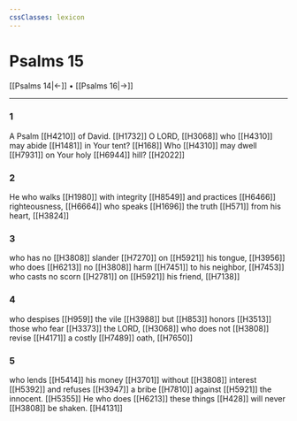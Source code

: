 ```yaml
---
cssClasses: lexicon
---
```


# Psalms 15

[[Psalms 14|←]] • [[Psalms 16|→]]

---

### 1
A Psalm [[H4210]] of David. [[H1732]] O LORD, [[H3068]] who [[H4310]] may abide [[H1481]] in Your tent? [[H168]] Who [[H4310]] may dwell [[H7931]] on Your holy [[H6944]] hill? [[H2022]]

### 2
He who walks [[H1980]] with integrity [[H8549]] and practices [[H6466]] righteousness, [[H6664]] who speaks [[H1696]] the truth [[H571]] from his heart, [[H3824]]

### 3
who has no [[H3808]] slander [[H7270]] on [[H5921]] his tongue, [[H3956]] who does [[H6213]] no [[H3808]] harm [[H7451]] to his neighbor, [[H7453]] who casts no scorn [[H2781]] on [[H5921]] his friend, [[H7138]]

### 4
who despises [[H959]] the vile [[H3988]] but [[H853]] honors [[H3513]] those who fear [[H3373]] the LORD, [[H3068]] who does not [[H3808]] revise [[H4171]] a costly [[H7489]] oath, [[H7650]]

### 5
who lends [[H5414]] his money [[H3701]] without [[H3808]] interest [[H5392]] and refuses [[H3947]] a bribe [[H7810]] against [[H5921]] the innocent. [[H5355]] He who does [[H6213]] these things [[H428]] will never [[H3808]] be shaken. [[H4131]]


